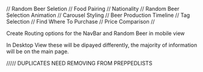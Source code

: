 // Random Beer Seletion // Food Pairing // Nationality // Random Beer Selection Animation // Carousel Styling // Beer Production Timeline // Tag Selection // Find Where To Purchase // Price Comparison //

Create Routing options for the NavBar and Random Beer in mobile view

In Desktop View these will be dipayed differently, the majority of information will be on the main page.

///// DUPLICATES NEED REMOVING FROM PREPPEDLISTS
